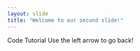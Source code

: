 ```yaml
---
layout: slide
title: "Welcome to our second slide!"
---
```

Code Tutorial
Use the left arrow to go back!
